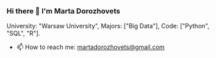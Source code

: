 ### Hi there 👋 I'm Marta Dorozhovets

University: "Warsaw University",
Majors: ["Big Data"],
Code: ["Python", "SQL", "R"].


- 📫 How to reach me: martadorozhovets@gmail.com

